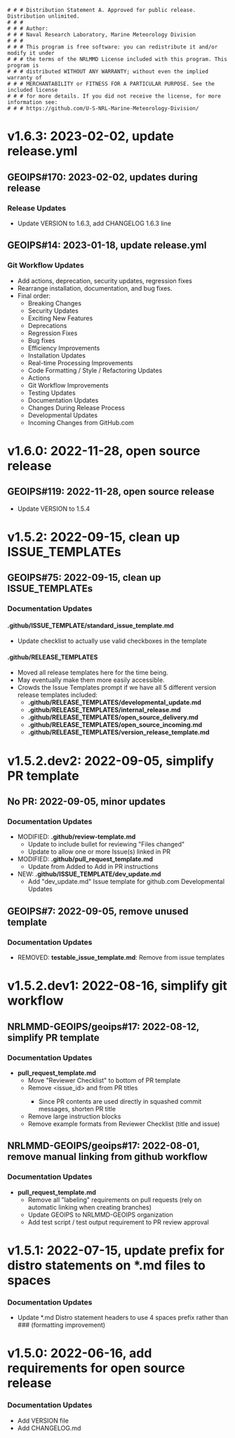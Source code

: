     # # # Distribution Statement A. Approved for public release. Distribution unlimited.
    # # #
    # # # Author:
    # # # Naval Research Laboratory, Marine Meteorology Division
    # # #
    # # # This program is free software: you can redistribute it and/or modify it under
    # # # the terms of the NRLMMD License included with this program. This program is
    # # # distributed WITHOUT ANY WARRANTY; without even the implied warranty of
    # # # MERCHANTABILITY or FITNESS FOR A PARTICULAR PURPOSE. See the included license
    # # # for more details. If you did not receive the license, for more information see:
    # # # https://github.com/U-S-NRL-Marine-Meteorology-Division/

# v1.6.3: 2023-02-02, update release.yml
## GEOIPS#170: 2023-02-02, updates during release
### Release Updates
* Update VERSION to 1.6.3, add CHANGELOG 1.6.3 line
## GEOIPS#14: 2023-01-18, update release.yml
### Git Workflow Updates
* Add actions, deprecation, security updates, regression fixes
* Rearrange installation, documentation, and bug fixes.
* Final order:
  * Breaking Changes
  * Security Updates
  * Exciting New Features
  * Deprecations
  * Regression Fixes
  * Bug fixes
  * Efficiency Improvements
  * Installation Updates
  * Real-time Processing Improvements
  * Code Formatting / Style / Refactoring Updates
  * Actions
  * Git Workflow Improvements
  * Testing Updates
  * Documentation Updates
  * Changes During Release Process
  * Developmental Updates
  * Incoming Changes from GitHub.com

# v1.6.0: 2022-11-28, open source release
## GEOIPS#119: 2022-11-28, open source release
* Update VERSION to 1.5.4


# v1.5.2: 2022-09-15, clean up ISSUE_TEMPLATEs

## GEOIPS#75: 2022-09-15, clean up ISSUE_TEMPLATEs
### Documentation Updates
#### **.github/ISSUE_TEMPLATE/standard_issue_template.md**
* Update checklist to actually use valid checkboxes in the template
#### **.github/RELEASE_TEMPLATES**
* Moved all release templates here for the time being.
* May eventually make them more easily accessible.
* Crowds the Issue Templates prompt if we have all 5 different version release templates included:
    * **.github/RELEASE_TEMPLATES/developmental_update.md**
    * **.github/RELEASE_TEMPLATES/internal_release.md**
    * **.github/RELEASE_TEMPLATES/open_source_delivery.md**
    * **.github/RELEASE_TEMPLATES/open_source_incoming.md**
    * **.github/RELEASE_TEMPLATES/version_release_template.md**

        

# v1.5.2.dev2: 2022-09-05, simplify PR template

## No PR: 2022-09-05, minor updates
### Documentation Updates
* MODIFIED: **.github/review-template.md**
    * Update to include bullet for reviewing "Files changed"
    * Update to allow one or more Issue(s) linked in PR
* MODIFIED: **.github/pull_request_template.md**
    * Update from Added to Add in PR instructions
* NEW: **.github/ISSUE_TEMPLATE/dev_update.md**
    * Add "dev_update.md" Issue template for github.com Developmental Updates

## GEOIPS#7: 2022-09-05, remove unused template
### Documentation Updates
* REMOVED: **testable_issue_template.md**: Remove from issue templates


# v1.5.2.dev1: 2022-08-16, simplify git workflow

## NRLMMD-GEOIPS/geoips#17: 2022-08-12, simplify PR template
### Documentation Updates
* **pull_request_template.md**
    * Move "Reviewer Checklist" to bottom of PR template
    * Remove <issue_id> and <reponame> from PR titles
        * Since PR contents are used directly in squashed commit messages, shorten PR title
    * Remove large instruction blocks
    * Remove example formats from Reviewer Checklist (title and issue)

## NRLMMD-GEOIPS/geoips#17: 2022-08-01, remove manual linking from github workflow
### Documentation Updates
* **pull_request_template.md**
    * Remove all "labeling" requirements on pull requests (rely on automatic linking when creating branches)
    * Update GEOIPS to NRLMMD-GEOIPS organization
    * Add test script / test output requirement to PR review approval


# v1.5.1: 2022-07-15, update prefix for distro statements on \*.md files to spaces

### Documentation Updates
* Update \*.md Distro statement headers to use 4 spaces prefix rather than ### (formatting improvement)


# v1.5.0: 2022-06-16, add requirements for open source release

### Documentation Updates
* Add VERSION file
* Add CHANGELOG.md


